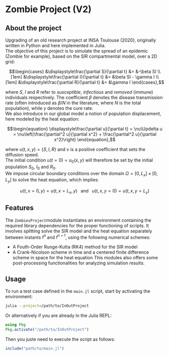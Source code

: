 # Zombie Project (V2)

## About the project

Upgrading of an old research project at INSA Toulouse (2020), originally written in Python and here implemented in Julia.<br>
The objective of this project is to simulate the spread of an epidemic (Zombie for example), based on the SIR compartmental model, over a 2D grid:
```math
\begin{cases}
    &\displaystyle\frac{\partial S}{\partial t} &= &-\beta SI \\[1em]
    &\displaystyle\frac{\partial I}{\partial t} &= &\beta SI - \gamma I \\[1em]
    &\displaystyle\frac{\partial R}{\partial t} &= &\gamma I
\end{cases},
```
where $S$, $I$ and $R$ refer to *susceptible*, *infectious* and *removed* (immune) individuals respectively. The coefficient $\beta$ denotes the disease transmission rate (often introduced as $\beta/N$ in the literature, where $N$ is the total population), while $\gamma$ denotes the cure rate.<br>
We also introduce in our global model a notion of population displacement, here modeled by the heat equation:
```math
\begin{equation}
    \displaystyle\frac{\partial u}{\partial t} = \nu\Updelta u = \nu\left(\frac{\partial^2 u}{\partial x^2} + \frac{\partial^2 u}{\partial x^2}\right)
\end{equation},
```
where $u(t,x,y)=\{S,I,R\}$ and $\nu$ is a positive coefficient that sets the diffusion speed.<br>
The initial condition $u(t=0)=u_0(x,y)$ will therefore be set by the initial population $S_0$, $I_0$ and $R_0$.<br>
We impose circular boundary conditions over the domain $\Omega=[0,L_x]\times[0,L_y]$ to solve the heat equation, which implies:
```math
\begin{equation}
    u(t,x=0,y) = u(t,x=L_x,y) \;\;\text{ and }\;\; u(t,x,y=0) = u(t,x,y=L_y)
\end{equation}
```

## Features

The `ZombiesProject`module instantiates an environment containing the required library dependencies for the proper functioning of scripts. It involves splitting solve the SIR model and the heat equation separately between instants $t^n$ and $t^{n+1}$, using the following numerical schemes:
- A Fouth-Order Runge-Kutta (RK4) method for the SIR model
- A Crank-Nicolson scheme in time and a centered finite difference scheme in space for the heat equation
This modules also offers some post-processing functionalities for analyzing simulation results.

## Usage

To run a test case defined in the `main.jl` script, start by activating the environment:

```bash
julia --project=/path/to/InOutProject
```

Or alternatively if you are already in the Julia REPL:

```julia
using Pkg
Pkg.activate("/path/to/InOutProject")
```

Then you juste need to execute the script as follows:

```julia
include("path/to/main.jl")
```
